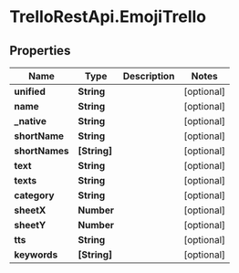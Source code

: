# TrelloRestApi.EmojiTrello

## Properties

Name | Type | Description | Notes
------------ | ------------- | ------------- | -------------
**unified** | **String** |  | [optional] 
**name** | **String** |  | [optional] 
**_native** | **String** |  | [optional] 
**shortName** | **String** |  | [optional] 
**shortNames** | **[String]** |  | [optional] 
**text** | **String** |  | [optional] 
**texts** | **String** |  | [optional] 
**category** | **String** |  | [optional] 
**sheetX** | **Number** |  | [optional] 
**sheetY** | **Number** |  | [optional] 
**tts** | **String** |  | [optional] 
**keywords** | **[String]** |  | [optional] 


